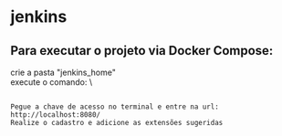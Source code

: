 # jenkins

## Para executar o projeto via Docker Compose:

crie a pasta "jenkins_home" \
execute o comando: \
``` docker compose up

Pegue a chave de acesso no terminal e entre na url: http://localhost:8080/
Realize o cadastro e adicione as extensões sugeridas
